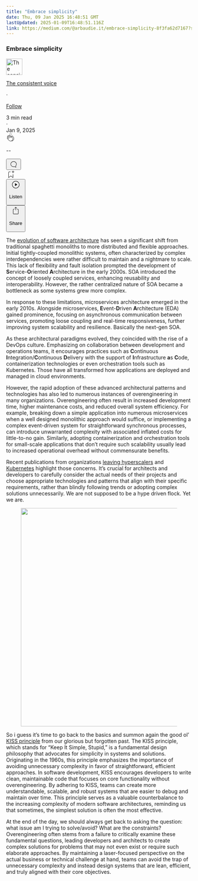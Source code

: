 ```yaml
---
title: "Embrace simplicity"
date: Thu, 09 Jan 2025 16:48:51 GMT
lastUpdated: 2025-01-09T16:48:51.116Z
link: https://medium.com/@arbaudie.it/embrace-simplicity-8f3fa62d7167?source=rss-c779d007e7fe------2
---
```


<article><div class="l"><div class="l"><span class="l"></span><section><div><div class="gr hh hi hj hk hl"></div><div class="hm hn ho hp hq"><div class="ab dd"><div class="dk bh gy gz ha hb"><div><h1 class="pw-post-title hr hs ht bf hu hv hw hx hy hz ia ib ic id ie if ig ih ii ij ik il im in io ip iq ir is it bk" data-testid="storyTitle" id="dd51">Embrace simplicity</h1><div><div class="speechify-ignore ab dq"><div class="speechify-ignore bh l"><div class="iu iv iw ix iy ab"><div><div class="ab iz"><div><div aria-hidden="false" class="bm"><a href="/@arbaudie.it?source=post_page---byline--8f3fa62d7167---------------------------------------" rel="noopener follow"><div class="l ja jb by jc jd"><div class="l gj"><img alt="The consistent voice" class="l gd by ee ef dy" data-testid="authorPhoto" height="44" loading="lazy" src="https://miro.medium.com/v2/da:true/resize:fill:88:88/0*7vBG_L_kSIeOh095" width="44"/><div class="je by l ee ef gr n jf gs"></div></div></div></a></div></div></div></div><div class="bn bh l"><div class="ab"><div style="flex:1"><span class="bf b bg z bk"><div class="jg ab q"><div class="ab q jh"><div class="ab q"><div><div aria-hidden="false" class="bm"><p class="bf b ji jj bk"><a class="ag ah ai aj ak al am an ao ap aq ar as jk" data-testid="authorName" href="/@arbaudie.it?source=post_page---byline--8f3fa62d7167---------------------------------------" rel="noopener follow">The consistent voice</a></p></div></div></div><span aria-hidden="true" class="jl jm"><span class="bf b bg z bk">·</span></span><p class="bf b ji jj bk"><span><a class="ag ah ai aj ak al am an ao ap aq ar as jn" href="/m/signin?actionUrl=https%3A%2F%2Fmedium.com%2F_%2Fsubscribe%2Fuser%2Fc779d007e7fe&amp;operation=register&amp;redirect=https%3A%2F%2Fmedium.com%2F%40arbaudie.it%2Fembrace-simplicity-8f3fa62d7167&amp;user=The+consistent+voice&amp;userId=c779d007e7fe&amp;source=post_page-c779d007e7fe--byline--8f3fa62d7167---------------------post_header------------------" rel="noopener follow">Follow</a></span></p></div></div></span></div></div><div class="l ce"><span class="bf b bg z cl"><div class="ab dp jo jp jq"><span class="bf b bg z cl"><div class="ab ae"><span data-testid="storyReadTime">3 min read</span><div aria-hidden="true" class="jr js l"><span aria-hidden="true" class="l"><span class="bf b bg z cl">·</span></span></div><span data-testid="storyPublishDate">Jan 9, 2025</span></div></span></div></span></div></div></div><div class="ab dq jt ju jv jw jx jy jz ka kb kc kd ke kf kg kh ki"><div class="h k w gg gh q"><div class="ky l"><div class="ab q kz la"><div class="pw-multi-vote-icon gj lb lc ld le"><span><a class="ag ah ai aj ak al am an ao ap aq ar as at au" data-testid="headerClapButton" href="/m/signin?actionUrl=https%3A%2F%2Fmedium.com%2F_%2Fvote%2Fp%2F8f3fa62d7167&amp;operation=register&amp;redirect=https%3A%2F%2Fmedium.com%2F%40arbaudie.it%2Fembrace-simplicity-8f3fa62d7167&amp;user=The+consistent+voice&amp;userId=c779d007e7fe&amp;source=---header_actions--8f3fa62d7167---------------------clap_footer------------------" rel="noopener follow"><div><div aria-hidden="false" class="bm"><div class="lf ap lg lh li lj an lk ll lm le"><svg aria-label="clap" height="24" viewbox="0 0 24 24" width="24" xmlns="http://www.w3.org/2000/svg"><path clip-rule="evenodd" d="M11.37.828 12 3.282l.63-2.454zM13.916 3.953l1.523-2.112-1.184-.39zM8.589 1.84l1.522 2.112-.337-2.501zM18.523 18.92c-.86.86-1.75 1.246-2.62 1.33a6 6 0 0 0 .407-.372c2.388-2.389 2.86-4.951 1.399-7.623l-.912-1.603-.79-1.672c-.26-.56-.194-.98.203-1.288a.7.7 0 0 1 .546-.132c.283.046.546.231.728.5l2.363 4.157c.976 1.624 1.141 4.237-1.324 6.702m-10.999-.438L3.37 14.328a.828.828 0 0 1 .585-1.408.83.83 0 0 1 .585.242l2.158 2.157a.365.365 0 0 0 .516-.516l-2.157-2.158-1.449-1.449a.826.826 0 0 1 1.167-1.17l3.438 3.44a.363.363 0 0 0 .516 0 .364.364 0 0 0 0-.516L5.293 9.513l-.97-.97a.826.826 0 0 1 0-1.166.84.84 0 0 1 1.167 0l.97.968 3.437 3.436a.36.36 0 0 0 .517 0 .366.366 0 0 0 0-.516L6.977 7.83a.82.82 0 0 1-.241-.584.82.82 0 0 1 .824-.826c.219 0 .43.087.584.242l5.787 5.787a.366.366 0 0 0 .587-.415l-1.117-2.363c-.26-.56-.194-.98.204-1.289a.7.7 0 0 1 .546-.132c.283.046.545.232.727.501l2.193 3.86c1.302 2.38.883 4.59-1.277 6.75-1.156 1.156-2.602 1.627-4.19 1.367-1.418-.236-2.866-1.033-4.079-2.246M10.75 5.971l2.12 2.12c-.41.502-.465 1.17-.128 1.89l.22.465-3.523-3.523a.8.8 0 0 1-.097-.368c0-.22.086-.428.241-.584a.847.847 0 0 1 1.167 0m7.355 1.705c-.31-.461-.746-.758-1.23-.837a1.44 1.44 0 0 0-1.11.275c-.312.24-.505.543-.59.881a1.74 1.74 0 0 0-.906-.465 1.47 1.47 0 0 0-.82.106l-2.182-2.182a1.56 1.56 0 0 0-2.2 0 1.54 1.54 0 0 0-.396.701 1.56 1.56 0 0 0-2.21-.01 1.55 1.55 0 0 0-.416.753c-.624-.624-1.649-.624-2.237-.037a1.557 1.557 0 0 0 0 2.2c-.239.1-.501.238-.715.453a1.56 1.56 0 0 0 0 2.2l.516.515a1.556 1.556 0 0 0-.753 2.615L7.01 19c1.32 1.319 2.909 2.189 4.475 2.449q.482.08.971.08c.85 0 1.653-.198 2.393-.579.231.033.46.054.686.054 1.266 0 2.457-.52 3.505-1.567 2.763-2.763 2.552-5.734 1.439-7.586z" fill-rule="evenodd"></path></svg></div></div></div></a></span></div><div class="pw-multi-vote-count l ln lo lp lq lr ls lt"><p class="bf b ew z cl"><span class="lu">--</span></p></div></div></div><div><div aria-hidden="false" class="bm"><button aria-label="responses" class="ap lf lv lw ab q gk lx ly"><svg class="lz" height="24" viewbox="0 0 24 24" width="24" xmlns="http://www.w3.org/2000/svg"><path d="M18.006 16.803c1.533-1.456 2.234-3.325 2.234-5.321C20.24 7.357 16.709 4 12.191 4S4 7.357 4 11.482c0 4.126 3.674 7.482 8.191 7.482.817 0 1.622-.111 2.393-.327.231.2.48.391.744.559 1.06.693 2.203 1.044 3.399 1.044.224-.008.4-.112.486-.287a.49.49 0 0 0-.042-.518c-.495-.67-.845-1.364-1.04-2.057a4 4 0 0 1-.125-.598zm-3.122 1.055-.067-.223-.315.096a8 8 0 0 1-2.311.338c-4.023 0-7.292-2.955-7.292-6.587 0-3.633 3.269-6.588 7.292-6.588 4.014 0 7.112 2.958 7.112 6.593 0 1.794-.608 3.469-2.027 4.72l-.195.168v.255c0 .056 0 .151.016.295.025.231.081.478.154.733.154.558.398 1.117.722 1.659a5.3 5.3 0 0 1-2.165-.845c-.276-.176-.714-.383-.941-.59z"></path></svg></button></div></div></div><div class="ab q kj kk kl km kn ko kp kq kr ks kt ku kv kw kx"><div class="ma k j i d"></div><div class="h k"><div><div aria-hidden="false" class="bm"><span><a class="ag ah ai aj ak al am an ao ap aq ar as at au" data-testid="headerBookmarkButton" href="/m/signin?actionUrl=https%3A%2F%2Fmedium.com%2F_%2Fbookmark%2Fp%2F8f3fa62d7167&amp;operation=register&amp;redirect=https%3A%2F%2Fmedium.com%2F%40arbaudie.it%2Fembrace-simplicity-8f3fa62d7167&amp;source=---header_actions--8f3fa62d7167---------------------bookmark_footer------------------" rel="noopener follow"><svg aria-label="Add to list bookmark button" class="cl mb" fill="none" height="25" viewbox="0 0 25 25" width="25" xmlns="http://www.w3.org/2000/svg"><path d="M18 2.5a.5.5 0 0 1 1 0V5h2.5a.5.5 0 0 1 0 1H19v2.5a.5.5 0 1 1-1 0V6h-2.5a.5.5 0 0 1 0-1H18zM7 7a1 1 0 0 1 1-1h3.5a.5.5 0 0 0 0-1H8a2 2 0 0 0-2 2v14a.5.5 0 0 0 .805.396L12.5 17l5.695 4.396A.5.5 0 0 0 19 21v-8.5a.5.5 0 0 0-1 0v7.485l-5.195-4.012a.5.5 0 0 0-.61 0L7 19.985z" fill="currentColor"></path></svg></a></span></div></div></div><div class="gd mc dp"><div class="l ae"><div class="ab dd"><div class="md me mf mg mh mi dk bh"><div class="ab"><div aria-hidden="false" class="bm"><div><div aria-hidden="false" class="bm"><button aria-label="Listen" class="ag gk ai aj ak al am mj ao ap aq fx mk ml ly mm mn mo mp mq s mr ms mt mu mv mw mx u my mz na" data-testid="audioPlayButton"><svg fill="none" height="24" viewbox="0 0 24 24" width="24" xmlns="http://www.w3.org/2000/svg"><path clip-rule="evenodd" d="M3 12a9 9 0 1 1 18 0 9 9 0 0 1-18 0m9-10C6.477 2 2 6.477 2 12s4.477 10 10 10 10-4.477 10-10S17.523 2 12 2m3.376 10.416-4.599 3.066a.5.5 0 0 1-.777-.416V8.934a.5.5 0 0 1 .777-.416l4.599 3.066a.5.5 0 0 1 0 .832" fill="currentColor" fill-rule="evenodd"></path></svg><div class="j i d"><p class="bf b bg z cl">Listen</p></div></button></div></div></div></div></div></div></div></div><div aria-describedby="postFooterSocialMenu" aria-hidden="false" aria-labelledby="postFooterSocialMenu" class="bm"><div><div aria-hidden="false" class="bm"><button aria-controls="postFooterSocialMenu" aria-expanded="false" aria-label="Share Post" class="ag gk ai aj ak al am mj ao ap aq fx mk ml ly mm mn mo mp mq s mr ms mt mu mv mw mx u my mz na" data-testid="headerSocialShareButton"><svg fill="none" height="24" viewbox="0 0 24 24" width="24" xmlns="http://www.w3.org/2000/svg"><path clip-rule="evenodd" d="M15.218 4.931a.4.4 0 0 1-.118.132l.012.006a.45.45 0 0 1-.292.074.5.5 0 0 1-.3-.13l-2.02-2.02v7.07c0 .28-.23.5-.5.5s-.5-.22-.5-.5v-7.04l-2 2a.45.45 0 0 1-.57.04h-.02a.4.4 0 0 1-.16-.3.4.4 0 0 1 .1-.32l2.8-2.8a.5.5 0 0 1 .7 0l2.8 2.79a.42.42 0 0 1 .068.498m-.106.138.008.004v-.01zM16 7.063h1.5a2 2 0 0 1 2 2v10a2 2 0 0 1-2 2h-11c-1.1 0-2-.9-2-2v-10a2 2 0 0 1 2-2H8a.5.5 0 0 1 .35.15.5.5 0 0 1 .15.35.5.5 0 0 1-.15.35.5.5 0 0 1-.35.15H6.4c-.5 0-.9.4-.9.9v10.2a.9.9 0 0 0 .9.9h11.2c.5 0 .9-.4.9-.9v-10.2c0-.5-.4-.9-.9-.9H16a.5.5 0 0 1 0-1" fill="currentColor" fill-rule="evenodd"></path></svg><div class="j i d"><p class="bf b bg z cl">Share</p></div></button></div></div></div></div></div></div></div></div></div><p class="pw-post-body-paragraph nb nc ht nd b ne nf ng nh ni nj nk nl nm nn no np nq nr ns nt nu nv nw nx ny hm bk" id="5c62">The <a class="ag jn" href="/itnext/the-list-of-architectural-metapatterns-ed64d8ba125d" rel="noopener">evolution of software architecture</a> has seen a significant shift from traditional spaghetti monoliths to more distributed and flexible approaches. Initial tightly-coupled monolithic systems, often characterized by complex interdependencies were rather difficult to maintain and a nightmare to scale. This lack of flexibility and fault isolation prompted the development of <strong class="nd hu">S</strong>ervice-<strong class="nd hu">O</strong>riented <strong class="nd hu">A</strong>rchitecture in the early 2000s. SOA introduced the concept of loosely coupled services, enhancing reusability and interoperability. However, the rather centralized nature of SOA became a bottleneck as some systems grew more complex.</p><p class="pw-post-body-paragraph nb nc ht nd b ne nf ng nh ni nj nk nl nm nn no np nq nr ns nt nu nv nw nx ny hm bk" id="cd73">In response to these limitations, microservices architecture emerged in the early 2010s. Alongside microservices, <strong class="nd hu">E</strong>vent-<strong class="nd hu">D</strong>riven <strong class="nd hu">A</strong>rchitecture (EDA) gained prominence, focusing on asynchronous communication between services, promoting loose coupling and real-time responsiveness, further improving system scalability and resilience. Basically the next-gen SOA.</p><p class="pw-post-body-paragraph nb nc ht nd b ne nf ng nh ni nj nk nl nm nn no np nq nr ns nt nu nv nw nx ny hm bk" id="9e34">As these architectural paradigms evolved, they coincided with the rise of a DevOps culture. Emphasizing on collaboration between development and operations teams, it encourages practices such as <strong class="nd hu">C</strong>ontinuous <strong class="nd hu">I</strong>ntegration/<strong class="nd hu">C</strong>ontinuous <strong class="nd hu">D</strong>elivery with the support of <strong class="nd hu">I</strong>nfrastructure <strong class="nd hu">a</strong>s <strong class="nd hu">C</strong>ode, containerization technologies or even orchestration tools such as Kubernetes. Those have all transformed how applications are deployed and managed in cloud environments.</p><p class="pw-post-body-paragraph nb nc ht nd b ne nf ng nh ni nj nk nl nm nn no np nq nr ns nt nu nv nw nx ny hm bk" id="7ebe">However, the rapid adoption of these advanced architectural patterns and technologies has also led to numerous instances of overengineering in many organizations. Overengineering often result in increased development time, higher maintenance costs, and reduced overall system efficiency. For example, breaking down a simple application into numerous microservices when a well designed monolithic approach would suffice, or implementing a complex event-driven system for straightforward synchronous processes, can introduce unwarranted complexity with associated inflated costs for little-to-no gain. Similarly, adopting containerization and orchestration tools for small-scale applications that don’t require such scalability usually lead to increased operational overhead without commensurate benefits.</p><p class="pw-post-body-paragraph nb nc ht nd b ne nf ng nh ni nj nk nl nm nn no np nq nr ns nt nu nv nw nx ny hm bk" id="4f86">Recent publications from organizations <a class="ag jn" href="https://thenewstack.io/why-companies-are-ditching-the-cloud-the-rise-of-cloud-repatriation/" rel="noopener ugc nofollow" target="_blank">leaving hyperscalers</a> and <a class="ag jn" href="https://benhouston3d.com/blog/why-i-left-kubernetes-for-google-cloud-run" rel="noopener ugc nofollow" target="_blank">Kubernetes</a> highlight those concerns. It’s crucial for architects and developers to carefully consider the actual needs of their projects and choose appropriate technologies and patterns that align with their specific requirements, rather than blindly following trends or adopting complex solutions unnecessarily. We are not supposed to be a hype driven flock. Yet we are.</p><figure class="oc od oe of og oh nz oa paragraph-image"><div class="nz oa ob"><picture><source sizes="(min-resolution: 4dppx) and (max-width: 700px) 50vw, (-webkit-min-device-pixel-ratio: 4) and (max-width: 700px) 50vw, (min-resolution: 3dppx) and (max-width: 700px) 67vw, (-webkit-min-device-pixel-ratio: 3) and (max-width: 700px) 65vw, (min-resolution: 2.5dppx) and (max-width: 700px) 80vw, (-webkit-min-device-pixel-ratio: 2.5) and (max-width: 700px) 80vw, (min-resolution: 2dppx) and (max-width: 700px) 100vw, (-webkit-min-device-pixel-ratio: 2) and (max-width: 700px) 100vw, 511px" srcset="https://miro.medium.com/v2/resize:fit:640/format:webp/1*YKrQxCHGMMdaOHq6gE4OjQ.png 640w, https://miro.medium.com/v2/resize:fit:720/format:webp/1*YKrQxCHGMMdaOHq6gE4OjQ.png 720w, https://miro.medium.com/v2/resize:fit:750/format:webp/1*YKrQxCHGMMdaOHq6gE4OjQ.png 750w, https://miro.medium.com/v2/resize:fit:786/format:webp/1*YKrQxCHGMMdaOHq6gE4OjQ.png 786w, https://miro.medium.com/v2/resize:fit:828/format:webp/1*YKrQxCHGMMdaOHq6gE4OjQ.png 828w, https://miro.medium.com/v2/resize:fit:1100/format:webp/1*YKrQxCHGMMdaOHq6gE4OjQ.png 1100w, https://miro.medium.com/v2/resize:fit:1022/format:webp/1*YKrQxCHGMMdaOHq6gE4OjQ.png 1022w" type="image/webp"/><source data-testid="og" sizes="(min-resolution: 4dppx) and (max-width: 700px) 50vw, (-webkit-min-device-pixel-ratio: 4) and (max-width: 700px) 50vw, (min-resolution: 3dppx) and (max-width: 700px) 67vw, (-webkit-min-device-pixel-ratio: 3) and (max-width: 700px) 65vw, (min-resolution: 2.5dppx) and (max-width: 700px) 80vw, (-webkit-min-device-pixel-ratio: 2.5) and (max-width: 700px) 80vw, (min-resolution: 2dppx) and (max-width: 700px) 100vw, (-webkit-min-device-pixel-ratio: 2) and (max-width: 700px) 100vw, 511px" srcset="https://miro.medium.com/v2/resize:fit:640/1*YKrQxCHGMMdaOHq6gE4OjQ.png 640w, https://miro.medium.com/v2/resize:fit:720/1*YKrQxCHGMMdaOHq6gE4OjQ.png 720w, https://miro.medium.com/v2/resize:fit:750/1*YKrQxCHGMMdaOHq6gE4OjQ.png 750w, https://miro.medium.com/v2/resize:fit:786/1*YKrQxCHGMMdaOHq6gE4OjQ.png 786w, https://miro.medium.com/v2/resize:fit:828/1*YKrQxCHGMMdaOHq6gE4OjQ.png 828w, https://miro.medium.com/v2/resize:fit:1100/1*YKrQxCHGMMdaOHq6gE4OjQ.png 1100w, https://miro.medium.com/v2/resize:fit:1022/1*YKrQxCHGMMdaOHq6gE4OjQ.png 1022w"/><img alt="" class="bh mi oi c" height="591" loading="eager" role="presentation" width="511"/></picture></div></figure><p class="pw-post-body-paragraph nb nc ht nd b ne nf ng nh ni nj nk nl nm nn no np nq nr ns nt nu nv nw nx ny hm bk" id="c07f">So i guess it’s time to go back to the basics and summon again the good ol’ <a class="ag jn" href="https://www.geeksforgeeks.org/kiss-principle-in-software-development/" rel="noopener ugc nofollow" target="_blank">KISS principle</a> from our glorious but forgotten past. The KISS principle, which stands for “Keep It Simple, Stupid,” is a fundamental design philosophy that advocates for simplicity in systems and solutions. Originating in the 1960s, this principle emphasizes the importance of avoiding unnecessary complexity in favor of straightforward, efficient approaches. In software development, KISS encourages developers to write clean, maintainable code that focuses on core functionality without overengineering. By adhering to KISS, teams can create more understandable, scalable, and robust systems that are easier to debug and maintain over time. This principle serves as a valuable counterbalance to the increasing complexity of modern software architectures, reminding us that sometimes, the simplest solution is often the most effective.</p><p class="pw-post-body-paragraph nb nc ht nd b ne nf ng nh ni nj nk nl nm nn no np nq nr ns nt nu nv nw nx ny hm bk" id="68f6">At the end of the day, we should always get back to asking the question: what issue am I trying to solve/avoid? What are the constraints? Overengineering often stems from a failure to critically examine these fundamental questions, leading developers and architects to create complex solutions for problems that may not even exist or require such elaborate approaches. By maintaining a laser-focused perspective on the actual business or technical challenge at hand, teams can avoid the trap of unnecessary complexity and instead design systems that are lean, efficient, and truly aligned with their core objectives.</p></div></div></div></div></section></div></div></article>
